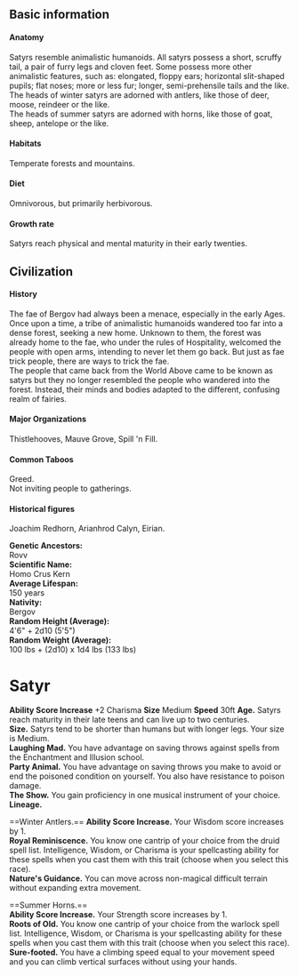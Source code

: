 ## Basic information
#### Anatomy
Satyrs resemble animalistic humanoids. All satyrs possess a short, scruffy tail, a pair of furry legs and cloven feet. Some possess more other animalistic features, such as: elongated, floppy ears; horizontal slit-shaped pupils; flat noses; more or less fur; longer, semi-prehensile tails and the like.  
The heads of winter satyrs are adorned with antlers, like those of deer, moose, reindeer or the like.  
The heads of summer satyrs are adorned with horns, like those of goat, sheep, antelope or the like.
#### Habitats
Temperate forests and mountains.
#### Diet
Omnivorous, but primarily herbivorous.
#### Growth rate
Satyrs reach physical and mental maturity in their early twenties.
## Civilization
#### History
The fae of Bergov had always been a menace, especially in the early Ages. Once upon a time, a tribe of animalistic humanoids wandered too far into a dense forest, seeking a new home. Unknown to them, the forest was already home to the fae, who under the rules of Hospitality, welcomed the people with open arms, intending to never let them go back. But just as fae trick people, there are ways to trick the fae.  
The people that came back from the World Above came to be known as satyrs but they no longer resembled the people who wandered into the forest. Instead, their minds and bodies adapted to the different, confusing realm of fairies.
#### Major Organizations
Thistlehooves, Mauve Grove, Spill 'n Fill.
#### Common Taboos
Greed.  
Not inviting people to gatherings.
#### Historical figures
Joachim Redhorn, Arianhrod Calyn, Eirian.

**Genetic Ancestors:**  
Rovv  
**Scientific Name:**  
Homo Crus Kern  
**Average Lifespan:**  
150 years  
**Nativity:**  
Bergov  
**Random Height (Average):**  
4'6" + 2d10 (5'5")  
**Random Weight (Average):**  
100 lbs + (2d10) x 1d4 lbs (133 lbs)

# Satyr
**Ability Score Increase** +2 Charisma
**Size** Medium
**Speed** 30ft
**Age.** Satyrs reach maturity in their late teens and can live up to two centuries.  
**Size.** Satyrs tend to be shorter than humans but with longer legs. Your size is Medium.  
**Laughing Mad.** You have advantage on saving throws against spells from the Enchantment and Illusion school.  
**Party Animal.** You have advantage on saving throws you make to avoid or end the poisoned condition on yourself. You also have resistance to poison damage.  
**The Show.** You gain proficiency in one musical instrument of your choice.
**Lineage.**

==Winter Antlers.==
**Ability Score Increase.** Your Wisdom score increases by 1.  
**Royal Reminiscence.** You know one cantrip of your choice from the druid spell list. Intelligence, Wisdom, or Charisma is your spellcasting ability for these spells when you cast them with this trait (choose when you select this race).  
**Nature's Guidance.** You can move across non-magical difficult terrain without expanding extra movement. 

==Summer Horns.==  
**Ability Score Increase.** Your Strength score increases by 1.  
**Roots of Old.** You know one cantrip of your choice from the warlock spell list. Intelligence, Wisdom, or Charisma is your spellcasting ability for these spells when you cast them with this trait (choose when you select this race).  
**Sure-footed.** You have a climbing speed equal to your movement speed and you can climb vertical surfaces without using your hands.

